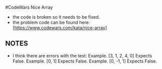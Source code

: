 #CodeWars Nice Array
* the code is broken so it needs to be fixed.
* the problem code can be found here: [https://www.codewars.com/kata/nice-array]

## NOTES
* I think there are errors with the test:
Example. [3, 1, 2, 4, 0] Expects False.
Example. [0, 1] Expects False.
Example. [0, -1, 1] Expects False.